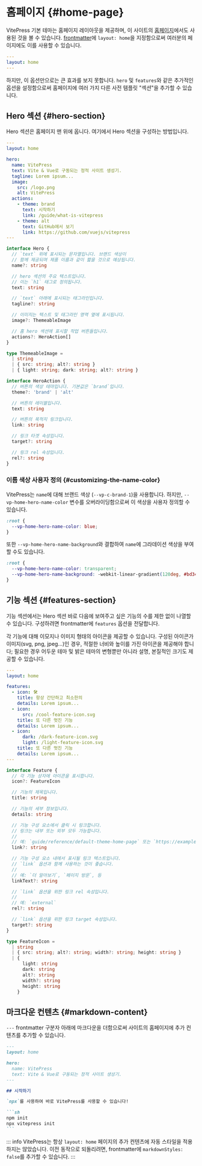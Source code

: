 # 홈페이지 {#home-page}

VitePress 기본 테마는 홈페이지 레이아웃을 제공하며, 이 사이트의 [홈페이지](../)에서도 사용된 것을 볼 수 있습니다. [frontmatter](./frontmatter-config)에 `layout: home`을 지정함으로써 여러분의 페이지에도 이를 사용할 수 있습니다.

```yaml
---
layout: home
---
```

하지만, 이 옵션만으로는 큰 효과를 보지 못합니다. `hero` 및 `features`와 같은 추가적인 옵션을 설정함으로써 홈페이지에 여러 가지 다른 사전 템플릿 "섹션"을 추가할 수 있습니다.

## Hero 섹션 {#hero-section}

Hero 섹션은 홈페이지 맨 위에 옵니다. 여기에서 Hero 섹션을 구성하는 방법입니다.

```yaml
---
layout: home

hero:
  name: VitePress
  text: Vite & Vue로 구동되는 정적 사이트 생성기.
  tagline: Lorem ipsum...
  image:
    src: /logo.png
    alt: VitePress
  actions:
    - theme: brand
      text: 시작하기
      link: /guide/what-is-vitepress
    - theme: alt
      text: GitHub에서 보기
      link: https://github.com/vuejs/vitepress
---
```

```ts
interface Hero {
  // `text` 위에 표시되는 문자열입니다. 브랜드 색상이
  // 함께 제공되며 제품 이름과 같이 짧을 것으로 예상됩니다.
  name?: string

  // hero 섹션의 주요 텍스트입니다.
  // 이는 `h1` 태그로 정의됩니다.
  text: string

  // `text` 아래에 표시되는 태그라인입니다.
  tagline?: string

  // 이미지는 텍스트 및 태그라인 영역 옆에 표시됩니다.
  image?: ThemeableImage

  // 홈 hero 섹션에 표시할 작업 버튼들입니다.
  actions?: HeroAction[]
}

type ThemeableImage =
  | string
  | { src: string; alt?: string }
  | { light: string; dark: string; alt?: string }

interface HeroAction {
  // 버튼의 색상 테마입니다. 기본값은 `brand`입니다.
  theme?: 'brand' | 'alt'

  // 버튼의 레이블입니다.
  text: string

  // 버튼의 목적지 링크입니다.
  link: string

  // 링크 타겟 속성입니다.
  target?: string

  // 링크 rel 속성입니다.
  rel?: string
}
```

### 이름 색상 사용자 정의 {#customizing-the-name-color}

VitePress는 `name`에 대해 브랜드 색상 (`--vp-c-brand-1`)을 사용합니다. 하지만, `--vp-home-hero-name-color` 변수를 오버라이딩함으로써 이 색상을 사용자 정의할 수 있습니다.

```css
:root {
  --vp-home-hero-name-color: blue;
}
```

또한 `--vp-home-hero-name-background`와 결합하여 `name`에 그라데이션 색상을 부여할 수도 있습니다.

```css
:root {
  --vp-home-hero-name-color: transparent;
  --vp-home-hero-name-background: -webkit-linear-gradient(120deg, #bd34fe, #41d1ff);
}
```

## 기능 섹션 {#features-section}

기능 섹션에서는 Hero 섹션 바로 다음에 보여주고 싶은 기능의 수를 제한 없이 나열할 수 있습니다. 구성하려면 frontmatter에 `features` 옵션을 전달합니다.

각 기능에 대해 이모지나 이미지 형태의 아이콘을 제공할 수 있습니다. 구성된 아이콘가 이미지(svg, png, jpeg...)인 경우, 적절한 너비와 높이를 가진 아이콘을 제공해야 합니다; 필요한 경우 어두운 테마 및 밝은 테마의 변형뿐만 아니라 설명, 본질적인 크기도 제공할 수 있습니다.

```yaml
---
layout: home

features:
  - icon: 🛠️
    title: 항상 간단하고 최소한의
    details: Lorem ipsum...
  - icon:
      src: /cool-feature-icon.svg
    title: 또 다른 멋진 기능
    details: Lorem ipsum...
  - icon:
      dark: /dark-feature-icon.svg
      light: /light-feature-icon.svg
    title: 또 다른 멋진 기능
    details: Lorem ipsum...
---
```

```ts
interface Feature {
  // 각 기능 상자에 아이콘을 표시합니다.
  icon?: FeatureIcon

  // 기능의 제목입니다.
  title: string

  // 기능의 세부 정보입니다.
  details: string

  // 기능 구성 요소에서 클릭 시 링크합니다.
  // 링크는 내부 또는 외부 모두 가능합니다.
  //
  // 예: `guide/reference/default-theme-home-page` 또는 `https://example.com`
  link?: string

  // 기능 구성 요소 내에서 표시될 링크 텍스트입니다.
  // `link` 옵션과 함께 사용하는 것이 좋습니다.
  //
  // 예: `더 알아보기`, `페이지 방문`, 등
  linkText?: string

  // `link` 옵션을 위한 링크 rel 속성입니다.
  //
  // 예: `external`
  rel?: string

  // `link` 옵션을 위한 링크 target 속성입니다.
  target?: string
}

type FeatureIcon =
  | string
  | { src: string; alt?: string; width?: string; height: string }
  | {
      light: string
      dark: string
      alt?: string
      width?: string
      height: string
    }
```

## 마크다운 컨텐츠 {#markdown-content}

`---` frontmatter 구분자 아래에 마크다운을 더함으로써 사이트의 홈페이지에 추가 컨텐츠를 추가할 수 있습니다.

````md
---
layout: home

hero:
  name: VitePress
  text: Vite & Vue로 구동되는 정적 사이트 생성기.
---

## 시작하기

`npx`를 사용하여 바로 VitePress를 사용할 수 있습니다!

```sh
npm init
npx vitepress init
```
````

::: info
VitePress는 항상 `layout: home` 페이지의 추가 컨텐츠에 자동 스타일을 적용하지는 않았습니다. 이전 동작으로 되돌리려면, frontmatter에 `markdownStyles: false`를 추가할 수 있습니다.
:::
